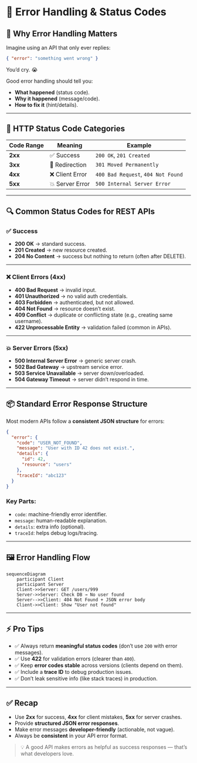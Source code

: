 # 🚨 Error Handling & Status Codes

## 🧩 Why Error Handling Matters

Imagine using an API that only ever replies:

```json
{ "error": "something went wrong" }
```

You’d cry. 😭

Good error handling should tell you:

- **What happened** (status code).
- **Why it happened** (message/code).
- **How to fix it** (hint/details).

---

## 📌 HTTP Status Code Categories

| Code Range | Meaning         | Example                            |
| ---------- | --------------- | ---------------------------------- |
| **2xx**    | ✅ Success      | `200 OK`, `201 Created`            |
| **3xx**    | 🔀 Redirection  | `301 Moved Permanently`            |
| **4xx**    | ❌ Client Error | `400 Bad Request`, `404 Not Found` |
| **5xx**    | 💥 Server Error | `500 Internal Server Error`        |

---

## 🔍 Common Status Codes for REST APIs

### ✅ Success

- **200 OK** → standard success.
- **201 Created** → new resource created.
- **204 No Content** → success but nothing to return (often after DELETE).

---

### ❌ Client Errors (4xx)

- **400 Bad Request** → invalid input.
- **401 Unauthorized** → no valid auth credentials.
- **403 Forbidden** → authenticated, but not allowed.
- **404 Not Found** → resource doesn’t exist.
- **409 Conflict** → duplicate or conflicting state (e.g., creating same username).
- **422 Unprocessable Entity** → validation failed (common in APIs).

---

### 💥 Server Errors (5xx)

- **500 Internal Server Error** → generic server crash.
- **502 Bad Gateway** → upstream service error.
- **503 Service Unavailable** → server down/overloaded.
- **504 Gateway Timeout** → server didn’t respond in time.

---

## 📦 Standard Error Response Structure

Most modern APIs follow a **consistent JSON structure** for errors:

```json
{
  "error": {
    "code": "USER_NOT_FOUND",
    "message": "User with ID 42 does not exist.",
    "details": {
      "id": 42,
      "resource": "users"
    },
    "traceId": "abc123"
  }
}
```

### Key Parts:

- `code`: machine-friendly error identifier.
- `message`: human-readable explanation.
- `details`: extra info (optional).
- `traceId`: helps debug logs/tracing.

---

## 🖼️ Error Handling Flow

```mermaid
sequenceDiagram
    participant Client
    participant Server
    Client->>Server: GET /users/999
    Server->>Server: Check DB → No user found
    Server-->>Client: 404 Not Found + JSON error body
    Client->>Client: Show "User not found"
```

---

## ⚡ Pro Tips

- ✅ Always return **meaningful status codes** (don’t use `200` with error messages).
- ✅ Use **422** for validation errors (clearer than `400`).
- ✅ Keep **error codes stable** across versions (clients depend on them).
- ✅ Include a **trace ID** to debug production issues.
- ✅ Don’t leak sensitive info (like stack traces) in production.

---

## ✅ Recap

- Use **2xx** for success, **4xx** for client mistakes, **5xx** for server crashes.
- Provide **structured JSON error responses**.
- Make error messages **developer-friendly** (actionable, not vague).
- Always be **consistent** in your API error format.

> 💡 A good API makes errors as helpful as success responses — that’s what developers love.
